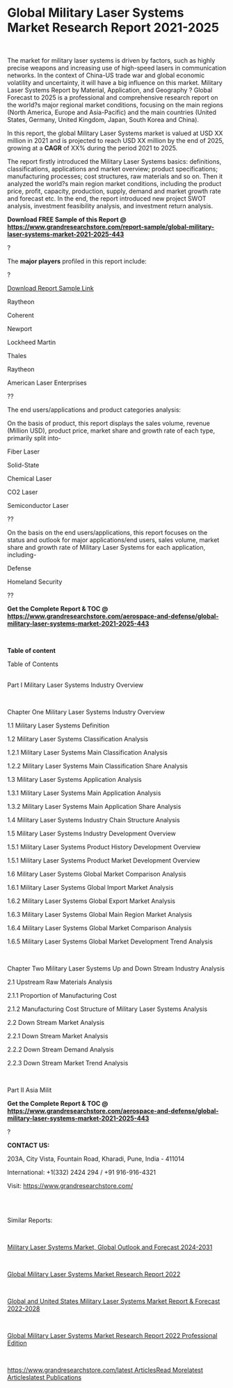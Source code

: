 <h1>Global Military Laser Systems Market Research Report 2021-2025</h1><br/><p>The market for military laser systems is driven by factors, such as highly precise weapons and increasing use of high-speed lasers in communication networks. In the context of China-US trade war and global economic volatility and uncertainty, it will have a big influence on this market. Military Laser Systems Report by Material, Application, and Geography ? Global Forecast to 2025 is a professional and comprehensive research report on the world?s major regional market conditions, focusing on the main regions (North America, Europe and Asia-Pacific) and the main countries (United States, Germany, United Kingdom, Japan, South Korea and China).</p>
 
 
 
 <p>In this report, the global Military Laser Systems market is valued at USD XX million in 2021 and is projected to reach USD XX million by the end of 2025, growing at a <strong>CAGR</strong> of XX% during the period 2021 to 2025.</p>
 
 
 
 <p>The report firstly introduced the Military Laser Systems basics: definitions, classifications, applications and market overview; product specifications; manufacturing processes; cost structures, raw materials and so on. Then it analyzed the world?s main region market conditions, including the product price, profit, capacity, production, supply, demand and market growth rate and forecast etc. In the end, the report introduced new project SWOT analysis, investment feasibility analysis, and investment return analysis.</p>
 
 
 
 <div><b>Download FREE Sample of this Report @ <a href="https://www.grandresearchstore.com/report-sample/global-military-laser-systems-market-2021-2025-443">https://www.grandresearchstore.com/report-sample/global-military-laser-systems-market-2021-2025-443</a></b></div>
 
 
 
 <p>? </p>
 
 
 
 <p>The <strong>major players</strong> profiled in this report include:</p>
 
 
 
 <p>? </p>
 
 
 
 <p><a href="https://www.grandresearchstore.com/mr-admin/report-sample/global-military-laser-systems-market-2021-2025-443">Download Report Sample Link</a></p>
 
 
 
 <p>Raytheon</p>
 
 
 
 <p>Coherent</p>
 
 
 
 <p>Newport</p>
 
 
 
 <p>Lockheed Martin</p>
 
 
 
 <p>Thales</p>
 
 
 
 <p>Raytheon</p>
 
 
 
 <p>American Laser Enterprises</p>
 
 
 
 <p>??</p>
 
 
 
 <p>The end users/applications and product categories analysis:</p>
 
 
 
 <p>On the basis of product, this report displays the sales volume, revenue (Million USD), product price, market share and growth rate of each type, primarily split into-</p>
 
 
 
 <p>Fiber Laser</p>
 
 
 
 <p>Solid-State</p>
 
 
 
 <p>Chemical Laser</p>
 
 
 
 <p>CO2 Laser</p>
 
 
 
 <p>Semiconductor Laser</p>
 
 
 
 <p>??</p>
 
 
 
 <p>On the basis on the end users/applications, this report focuses on the status and outlook for major applications/end users, sales volume, market share and growth rate of Military Laser Systems for each application, including-</p>
 
 
 
 <p>Defense</p>
 
 
 
 <p>Homeland Security</p>
 
 
 
 <p>??</p>
 
 
 
 <div><b>Get the Complete Report & TOC @ <a href="https://www.grandresearchstore.com/aerospace-and-defense/global-military-laser-systems-market-2021-2025-443">https://www.grandresearchstore.com/aerospace-and-defense/global-military-laser-systems-market-2021-2025-443</a></b></div>
 
 
 
 <p><br />
 
 <b>Table of content</b></p>
 
 
 
 <p>Table of Contents<br />
 
 <br />
 
 Part I Military Laser Systems Industry Overview<br />
 
 <br />
 
 Chapter One Military Laser Systems Industry Overview<br />
 
 1.1 Military Laser Systems Definition<br />
 
 1.2 Military Laser Systems Classification Analysis<br />
 
 1.2.1 Military Laser Systems Main Classification Analysis<br />
 
 1.2.2 Military Laser Systems Main Classification Share Analysis<br />
 
 1.3 Military Laser Systems Application Analysis<br />
 
 1.3.1 Military Laser Systems Main Application Analysis<br />
 
 1.3.2 Military Laser Systems Main Application Share Analysis<br />
 
 1.4 Military Laser Systems Industry Chain Structure Analysis<br />
 
 1.5 Military Laser Systems Industry Development Overview<br />
 
 1.5.1 Military Laser Systems Product History Development Overview<br />
 
 1.5.1 Military Laser Systems Product Market Development Overview<br />
 
 1.6 Military Laser Systems Global Market Comparison Analysis<br />
 
 1.6.1 Military Laser Systems Global Import Market Analysis<br />
 
 1.6.2 Military Laser Systems Global Export Market Analysis<br />
 
 1.6.3 Military Laser Systems Global Main Region Market Analysis<br />
 
 1.6.4 Military Laser Systems Global Market Comparison Analysis<br />
 
 1.6.5 Military Laser Systems Global Market Development Trend Analysis<br />
 
 <br />
 
 Chapter Two Military Laser Systems Up and Down Stream Industry Analysis<br />
 
 2.1 Upstream Raw Materials Analysis<br />
 
 2.1.1 Proportion of Manufacturing Cost<br />
 
 2.1.2 Manufacturing Cost Structure of Military Laser Systems Analysis<br />
 
 2.2 Down Stream Market Analysis<br />
 
 2.2.1 Down Stream Market Analysis<br />
 
 2.2.2 Down Stream Demand Analysis<br />
 
 2.2.3 Down Stream Market Trend Analysis<br />
 
 <br />
 
 Part II Asia Milit</p>
 
 
 
 <div><b>Get the Complete Report & TOC @ <a href="https://www.grandresearchstore.com/aerospace-and-defense/global-military-laser-systems-market-2021-2025-443">https://www.grandresearchstore.com/aerospace-and-defense/global-military-laser-systems-market-2021-2025-443</a></b></div>
 
 
 
 <p>? </p>
 
 
 
 <p><b>CONTACT US:</b><br />
 
 203A, City Vista, Fountain Road, Kharadi, Pune, India - 411014<br />
 
 International: +1(332) 2424 294 / +91 916-916-4321<br />
 
 Visit: <a href="https://www.grandresearchstore.com/">https://www.grandresearchstore.com/</a><br />
 
 <br />
 
 <br />
 
 Similar Reports:<br />
 
 <br />
 
 <a href="https://www.grandresearchstore.com/machines/global-military-laser-systems-forecast-2024-2031-321">Military Laser Systems Market, Global Outlook and Forecast 2024-2031</a><br />
 
 <br />
 
 <a href="https://www.grandresearchstore.com/machines/global-military-laser-systems-2022-24">Global Military Laser Systems Market Research Report 2022</a><br />
 
 <br />
 
 <a href="https://www.grandresearchstore.com/machines/global-united-states-military-laser-systems-2022-2028-524">Global and United States Military Laser Systems Market Report & Forecast 2022-2028</a><br />
 
 <br />
 
 <a href="https://www.grandresearchstore.com/machines/global-military-laser-systems-2022-756">Global Military Laser Systems Market Research Report 2022 Professional Edition</a><br />
 
 <br />
 
 <a href="https://gyeongbokgung.com">https://www.grandresearchstore.com/</a><a href="https://hallyeomaritime.com">latest Articles</a><a href="https://jingwansa.com">Read More</a><a href="https://nguoiviet.jp/">latest Articles</a><a href="https://www.intelmarketresearch.com/">latest Publications</a></p>